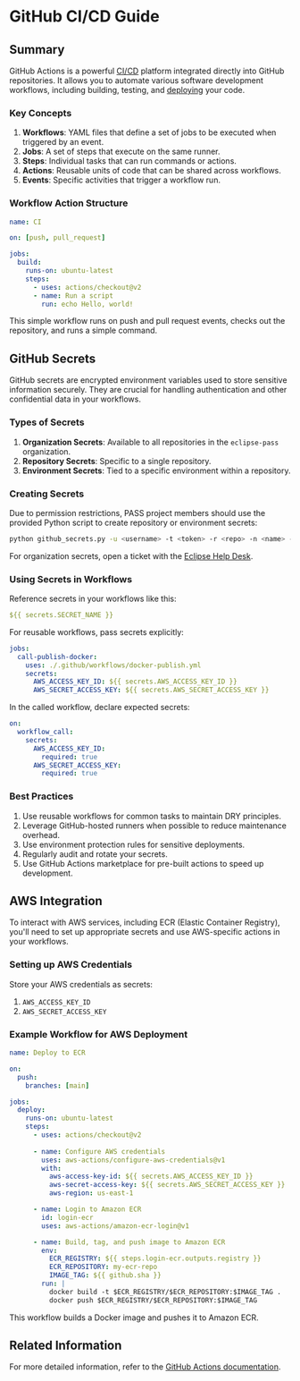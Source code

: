 # GitHub CI/CD Guide

## Summary

GitHub Actions is a powerful [CI/CD](./github-cicd.md) platform integrated directly into GitHub repositories. It allows you to automate various software development workflows, including building, testing, and [deploying](./README.md) your code.

### Key Concepts

1. **Workflows**: YAML files that define a set of jobs to be executed when triggered by an event.
2. **Jobs**: A set of steps that execute on the same runner.
3. **Steps**: Individual tasks that can run commands or actions.
4. **Actions**: Reusable units of code that can be shared across workflows.
5. **Events**: Specific activities that trigger a workflow run.

### Workflow Action Structure

```yaml
name: CI

on: [push, pull_request]

jobs:
  build:
    runs-on: ubuntu-latest
    steps:
      - uses: actions/checkout@v2
      - name: Run a script
        run: echo Hello, world!
```

This simple workflow runs on push and pull request events, checks out the repository, and runs a simple command.

## GitHub Secrets

GitHub secrets are encrypted environment variables used to store sensitive information securely. They are crucial for handling authentication and other confidential data in your workflows.

### Types of Secrets

1. **Organization Secrets**: Available to all repositories in the `eclipse-pass` organization.
2. **Repository Secrets**: Specific to a single repository.
3. **Environment Secrets**: Tied to a specific environment within a repository.

### Creating Secrets

Due to permission restrictions, PASS project members should use the provided Python script to create repository or environment secrets:

```bash
python github_secrets.py -u <username> -t <token> -r <repo> -n <name> -v <value> [-e <environment>]
```

For organization secrets, open a ticket with the [Eclipse Help Desk](https://gitlab.eclipse.org/eclipsefdn/helpdesk).

### Using Secrets in Workflows

Reference secrets in your workflows like this:

```yaml
${{ secrets.SECRET_NAME }}
```

For reusable workflows, pass secrets explicitly:

```yaml
jobs:
  call-publish-docker:
    uses: ./.github/workflows/docker-publish.yml
    secrets:
      AWS_ACCESS_KEY_ID: ${{ secrets.AWS_ACCESS_KEY_ID }}
      AWS_SECRET_ACCESS_KEY: ${{ secrets.AWS_SECRET_ACCESS_KEY }}
```

In the called workflow, declare expected secrets:

```yaml
on:
  workflow_call:
    secrets:
      AWS_ACCESS_KEY_ID:
        required: true
      AWS_SECRET_ACCESS_KEY:
        required: true
```
### Best Practices

1. Use reusable workflows for common tasks to maintain DRY principles.
2. Leverage GitHub-hosted runners when possible to reduce maintenance overhead.
3. Use environment protection rules for sensitive deployments.
4. Regularly audit and rotate your secrets.
5. Use GitHub Actions marketplace for pre-built actions to speed up development.

## AWS Integration

To interact with AWS services, including ECR (Elastic Container Registry), you'll need to set up appropriate secrets and use AWS-specific actions in your workflows.

### Setting up AWS Credentials

Store your AWS credentials as secrets:

1. `AWS_ACCESS_KEY_ID`
2. `AWS_SECRET_ACCESS_KEY`

### Example Workflow for AWS Deployment

```yaml
name: Deploy to ECR

on:
  push:
    branches: [main]

jobs:
  deploy:
    runs-on: ubuntu-latest
    steps:
      - uses: actions/checkout@v2
      
      - name: Configure AWS credentials
        uses: aws-actions/configure-aws-credentials@v1
        with:
          aws-access-key-id: ${{ secrets.AWS_ACCESS_KEY_ID }}
          aws-secret-access-key: ${{ secrets.AWS_SECRET_ACCESS_KEY }}
          aws-region: us-east-1

      - name: Login to Amazon ECR
        id: login-ecr
        uses: aws-actions/amazon-ecr-login@v1

      - name: Build, tag, and push image to Amazon ECR
        env:
          ECR_REGISTRY: ${{ steps.login-ecr.outputs.registry }}
          ECR_REPOSITORY: my-ecr-repo
          IMAGE_TAG: ${{ github.sha }}
        run: |
          docker build -t $ECR_REGISTRY/$ECR_REPOSITORY:$IMAGE_TAG .
          docker push $ECR_REGISTRY/$ECR_REPOSITORY:$IMAGE_TAG
```

This workflow builds a Docker image and pushes it to Amazon ECR.

## Related Information

For more detailed information, refer to the [GitHub Actions documentation](https://docs.github.com/en/actions).